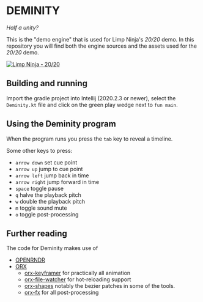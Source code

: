 # DEMINITY 

_Half a unity?_

This is the "demo engine" that is used for Limp Ninja's _20/20_ demo. In this repository you will find both the engine sources
and the assets used for the _20/20_ demo.

[![Limp Ninja - 20/20](https://img.youtube.com/vi/TrGJt-FxRKw/0.jpg)](https://www.youtube.com/watch?v=TrGJt-FxRKw)


## Building and running

Import the gradle project into Intellij (2020.2.3 or newer), select the `Deminity.kt` file and click on the 
green play wedge next to `fun main`.

## Using the Deminity program

When the program runs you press the `tab` key to reveal a timeline.

Some other keys to press:

 * `arrow down` set cue point
 * `arrow up` jump to cue point
 * `arrow left` jump back in time
 * `arrow right` jump forward in time
 * `space` toggle pause
 * `q` halve the playback pitch
 * `w` double the playback pitch
 * `m` toggle sound mute
 * `o` toggle post-processing
 
 ## Further reading
 
 The code for Deminity makes use of 
 
 * [OPENRNDR](https://github.com/openrndr/openrndr)
 * [ORX](https://github.com/openrndr/openrndr)
   * [orx-keyframer](https://github.com/openrndr/orx/tree/master/orx-keyframer) for practically all animation
   * [orx-file-watcher](https://github.com/openrndr/orx/tree/master/orx-file-watcher) for hot-reloading support
   * [orx-shapes](https://github.com/openrndr/orx/tree/master/orx-file-watcher) notably the bezier patches in some of the tools.
   * [orx-fx](https://github.com/openrndr/orx/tree/master/orx-fx) for all post-processing
